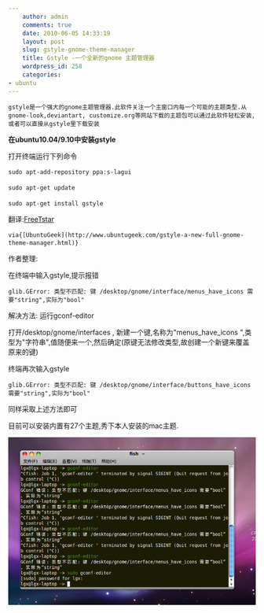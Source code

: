 ```yaml
---
    author: admin
    comments: true
    date: 2010-06-05 14:33:19
    layout: post
    slug: gstyle-gnome-theme-manager
    title: Gstyle -一个全新的gnome 主题管理器
    wordpress_id: 258
    categories:
- ubuntu
---
```


    gstyle是一个强大的gnome主题管理器.此软件关注一个主窗口内每一个可能的主题类型.从gnome-look,deviantart, customize.org等网站下载的主题包可以通过此软件轻松安装,或者可以直接从gstyle里下载安装

**在ubuntu10.04/9.10中安装gstyle**

打开终端运行下列命令

    sudo apt-add-repository ppa:s-lagui  

    sudo apt-get update  

    sudo apt-get install gstyle

翻译:[FreeTstar](http://www.freetstar.com)

    via{[UbuntuGeek](http://www.ubuntugeek.com/gstyle-a-new-full-gnome-theme-manager.html)}

作者整理:

在终端中输入gstyle,提示报错

    glib.GError: 类型不匹配: 键 /desktop/gnome/interface/menus_have_icons 需要"string",实际为"bool"

解决方法:  运行gconf-editor

打开/desktop/gnome/interfaces , 新建一个键,名称为"menus_have_icons ",类型为"字符串",值随便来一个,然后确定(原键无法修改类型,故创建一个新键来覆盖原来的键)

终端再次输入gstyle

    glib.GError: 类型不匹配: 键 /desktop/gnome/interface/buttons_have_icons 需要"string",实际为"bool"

同样采取上述方法即可

目前可以安装内置有27个主题,秀下本人安装的mac主题.

[![](/media/images/2010-06-05-gstyle-gnome-theme-manager/Screenshot1.png)](/media/images/2010-06-05-gstyle-gnome-theme-manager/Screenshot1.png)

